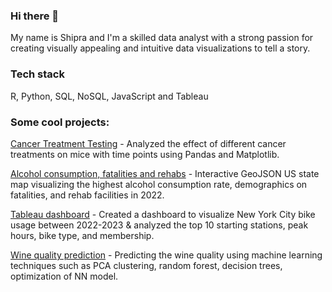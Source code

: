 ### Hi there 👋

My name is Shipra and I'm a skilled data analyst with a strong passion for creating visually appealing and intuitive data visualizations to tell a story. 

### Tech stack
R, Python, SQL, NoSQL, JavaScript and Tableau

### Some cool projects:
[Cancer Treatment Testing](https://github.com/ShipraGupta16/Pymaceuticals) - Analyzed the effect of different cancer treatments on mice with time points using Pandas and Matplotlib.

[Alcohol consumption, fatalities and rehabs](https://github.com/ShipraGupta16/project-3) - Interactive GeoJSON US state map visualizing the highest alcohol consumption rate, demographics on fatalities, and rehab facilities in 2022.

[Tableau dashboard](https://github.com/ShipraGupta16/city-bike-challenge) - Created a dashboard to visualize New York City bike usage between 2022-2023 & analyzed the top 10 starting stations, peak hours, bike type, and membership.

[Wine quality prediction](https://github.com/ShipraGupta16/Wine-quality) - Predicting the wine quality using machine learning techniques such as PCA clustering, random forest, decision trees, optimization of NN model.

<!--
**ShipraGupta16/ShipraGupta16** is a ✨ _special_ ✨ repository because its `README.md` (this file) appears on your GitHub profile.

Here are some ideas to get you started:

- 🔭 I’m currently working on ...
- 🌱 I’m currently learning ...
- 👯 I’m looking to collaborate on ...
- 🤔 I’m looking for help with ...
- 💬 Ask me about ...
- 📫 How to reach me: ...
- 😄 Pronouns: ...
- ⚡ Fun fact: ...
-->
